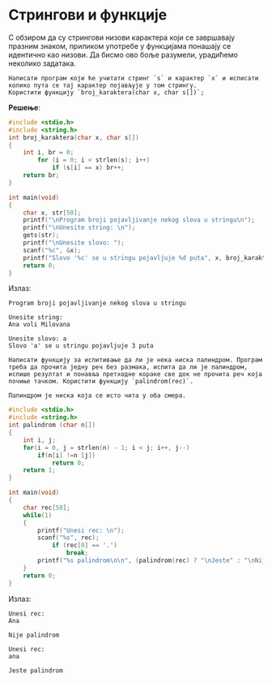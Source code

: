 # Стрингови и функције

С обзиром да су стрингови низови карактера који се завршавају празним знаком, приликом употребе у функцијама понашају се идентично као низови. Да бисмо ово боље разумели, урадићемо неколико задатака.

```{questionnote}
Написати програм који ће учитати стринг `s` и карактер `x` и исписати колико пута се тај карактер појављује у том стрингу. 
Користити функцију `broj_karaktera(char x, char s[])`;
```

**Решење**:

```c
#include <stdio.h>
#include <string.h>
int broj_karaktera(char x, char s[])
{ 
    int i, br = 0;
        for (i = 0; i < strlen(s); i++)
            if (s[i] == x) br++;
    return br;
}

int main(void)
{
    char x, str[50];
    printf("\nProgram broji pojavljivanje nekog slova u stringu\n");
    printf("\nUnesite string: \n");
    gets(str);
    printf("\nUnesite slovo: ");
    scanf("%c", &x);
    printf("Slovo '%c' se u stringu pojavljuje %d puta", x, broj_karaktera(x, str));
    return 0;
}
```
Излаз:

```text
Program broji pojavljivanje nekog slova u stringu

Unesite string:
Ana voli Milovana

Unesite slovo: a
Slovo 'a' se u stringu pojavljuje 3 puta
```

```{questionnote}
Написати функцију за испитивање да ли је нека ниска палиндром. Програм треба да прочита једну реч без размака, испита да ли је палиндром, испише резултат и понавља претходне кораке све док не прочита реч која почиње тачком. Користити функцију `palindrom(rec)`.
```

```{suggestionnote}
Палиндром је ниска која се исто чита у оба смера. 
```

```c
#include <stdio.h>
#include <string.h>
int palindrom (char n[])
{
    int i, j;
    for(i = 0, j = strlen(n) - 1; i < j; i++, j--)
        if(n[i] !=n [j]) 
            return 0;
    return 1;
}

int main(void)
{
    char rec[50];
    while(1)
    {
        printf("Unesi rec: \n");
        scanf("%s", rec);
            if (rec[0] == '.')
                break;
        printf("%s palindrom\n\n", (palindrom(rec) ? "\nJeste" : "\nNije"));
    }
    return 0;
}
```

Излаз:

```text
Unesi rec:
Ana

Nije palindrom

Unesi rec:
ana

Jeste palindrom


